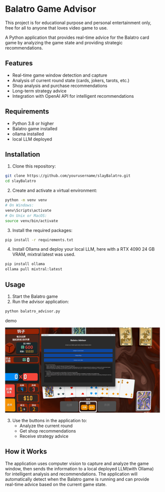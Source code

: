 # Balatro Game Advisor

This project is for educational purpose and personal entertainment only, free for all to anyone that loves video game to use.

A Python application that provides real-time advice for the Balatro card game by analyzing the game state and providing strategic recommendations.

## Features

- Real-time game window detection and capture
- Analysis of current round state (cards, jokers, tarots, etc.)
- Shop analysis and purchase recommendations
- Long-term strategy advice
- Integration with OpenAI API for intelligent recommendations

## Requirements

- Python 3.8 or higher
- Balatro game installed
- ollama installed 
- local LLM deployed

## Installation

1. Clone this repository:
```bash
git clone https://github.com/yourusername/slayBalatro.git
cd slayBalatro
```

2. Create and activate a virtual environment:
```bash
python -m venv venv
# On Windows:
venv\Scripts\activate
# On Unix or MacOS:
source venv/bin/activate
```

3. Install the required packages:
```bash
pip install -r requirements.txt
```

4. Install Ollama and deploy your local LLM, here with a RTX 4090 24 GB VRAM, mixtral:latest was used.
```bash
pip install ollama
ollama pull mixtral:latest
```

## Usage

1. Start the Balatro game
2. Run the advisor application:
```bash
python balatro_advisor.py
```

demo

![Balatro](./screenshots/demo.png)

3. Use the buttons in the application to:
   - Analyze the current round
   - Get shop recommendations
   - Receive strategy advice

## How it Works

The application uses computer vision to capture and analyze the game window, then sends the information to a local deployed LLM(with Ollama) for intelligent analysis and recommendations. The application will automatically detect when the Balatro game is running and can provide real-time advice based on the current game state.
